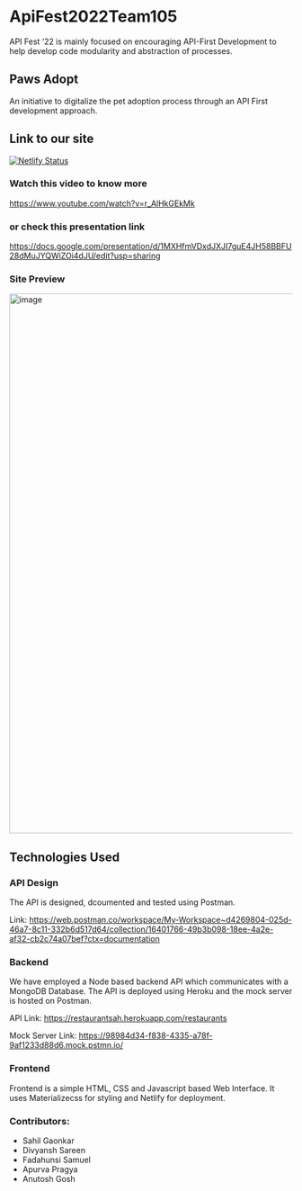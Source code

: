 # ApiFest2022Team105
API Fest ‘22 is mainly focused on encouraging API-First Development to help develop code modularity and abstraction of processes.

## Paws Adopt

An initiative to digitalize the pet adoption process through an API First development approach. 

## Link to our site

[![Netlify Status](https://api.netlify.com/api/v1/badges/3e0ee1ed-a4ce-432e-84b3-c83aeab96c69/deploy-status)](https://pawsadopt.netlify.app/)

### Watch this video to know more

https://www.youtube.com/watch?v=r_AlHkGEkMk

### or check this presentation link

https://docs.google.com/presentation/d/1MXHfmVDxdJXJI7guE4JH58BBFU28dMuJYQWiZOi4dJU/edit?usp=sharing

### Site Preview

<img width="960" alt="image" src="https://user-images.githubusercontent.com/59335572/151654679-31b2a2d6-ff85-4577-bd8d-5c44c7081ea6.png">


## Technologies Used

### API Design

The API is designed, dcoumented and tested using Postman. 

Link: https://web.postman.co/workspace/My-Workspace~d4269804-025d-46a7-8c11-332b6d517d64/collection/16401766-49b3b098-18ee-4a2e-af32-cb2c74a07bef?ctx=documentation

### Backend

We have employed a Node based backend API which communicates with a MongoDB Database.
The API is deployed using Heroku and the mock server is hosted on Postman.


API Link: https://restaurantsah.herokuapp.com/restaurants


Mock Server Link: https://98984d34-f838-4335-a78f-9af1233d88d6.mock.pstmn.io/

### Frontend

Frontend is a simple HTML, CSS and Javascript based Web Interface. It uses Materializecss for styling and Netlify for deployment.

### Contributors:

- Sahil Gaonkar
- Divyansh Sareen
- Fadahunsi Samuel
- Apurva Pragya
- Anutosh Gosh
